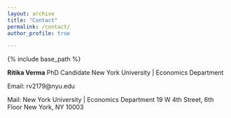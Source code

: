 ```yaml
---
layout: archive
title: "Contact"
permalink: /contact/
author_profile: true

---
```


{% include base_path %}

**Ritika Verma**
PhD Candidate 
New York University | Economics Department

<p>
  Email: rv2179@nyu.edu
</p>

<p>
  Mail: New York University | Economics Department
  19 W 4th Street, 6th Floor
  New York, NY 10003
</p>


